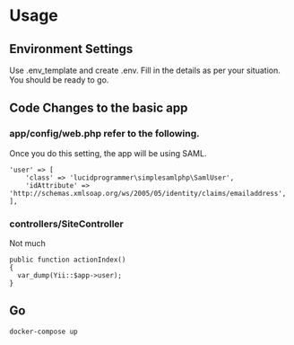 
# Usage

## Environment Settings

Use .env_template and create .env. Fill in the details as per your situation. You should be ready to go.

## Code Changes to the basic app

### app/config/web.php refer to the following.
Once you do this setting, the app will be using SAML.
```
'user' => [
    'class' => 'lucidprogrammer\simplesamlphp\SamlUser',
    'idAttribute' => 'http://schemas.xmlsoap.org/ws/2005/05/identity/claims/emailaddress',
],

```
### controllers/SiteController

Not much
```
public function actionIndex()
{
  var_dump(Yii::$app->user);
}

```

## Go

```
docker-compose up
```
